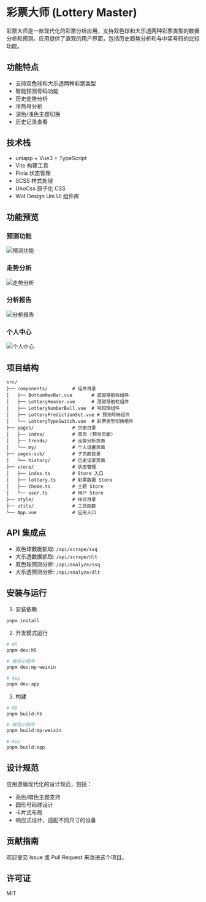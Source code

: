 # 彩票大师 (Lottery Master)

彩票大师是一款现代化的彩票分析应用，支持双色球和大乐透两种彩票类型的数据分析和预测。应用提供了直观的用户界面，包括历史趋势分析和与中奖号码的比较功能。

## 功能特点

- 支持双色球和大乐透两种彩票类型
- 智能预测号码功能
- 历史走势分析
- 冷热号分析
- 深色/浅色主题切换
- 历史记录查看

## 技术栈

- uniapp + Vue3 + TypeScript
- Vite 构建工具
- Pinia 状态管理
- SCSS 样式处理
- UnoCss 原子化 CSS
- Wot Design Uni UI 组件库

## 功能预览

### 预测功能

![预测功能](examples/imgs/predict_example.jpg)

### 走势分析

![走势分析](examples/imgs/trends_example.jpg)

### 分析报告

![分析报告](examples/imgs/report_example.png)

### 个人中心

![个人中心](examples/imgs/my_example.jpg)

## 项目结构

```
src/
├── components/         # 组件目录
│   ├── BottomNavBar.vue       # 底部导航栏组件
│   ├── LotteryHeader.vue      # 顶部导航栏组件
│   ├── LotteryNumberBall.vue  # 号码球组件
│   ├── LotteryPredictionSet.vue # 预测号码组件
│   └── LotteryTypeSwitch.vue  # 彩票类型切换组件
├── pages/              # 页面目录
│   ├── index/          # 首页 (预测页面)
│   ├── trends/         # 走势分析页面
│   └── my/             # 个人设置页面
├── pages-sub/          # 子页面目录
│   └── history/        # 历史记录页面
├── store/              # 状态管理
│   ├── index.ts        # Store 入口
│   ├── lottery.ts      # 彩票数据 Store
│   ├── theme.ts        # 主题 Store
│   └── user.ts         # 用户 Store
├── style/              # 样式目录
├── utils/              # 工具函数
└── App.vue             # 应用入口
```

## API 集成点

- 双色球数据抓取: `/api/scrape/ssq`
- 大乐透数据抓取: `/api/scrape/dlt`
- 双色球预测分析: `/api/analyze/ssq`
- 大乐透预测分析: `/api/analyze/dlt`

## 安装与运行

1. 安装依赖

```bash
pnpm install
```

2. 开发模式运行

```bash
# H5
pnpm dev:h5

# 微信小程序
pnpm dev:mp-weixin

# App
pnpm dev:app
```

3. 构建

```bash
# H5
pnpm build:h5

# 微信小程序
pnpm build:mp-weixin

# App
pnpm build:app
```

## 设计规范

应用遵循现代化的设计规范，包括：

- 亮色/暗色主题支持
- 圆形号码球设计
- 卡片式布局
- 响应式设计，适配不同尺寸的设备

## 贡献指南

欢迎提交 Issue 或 Pull Request 来改进这个项目。

## 许可证

MIT
